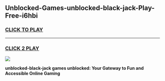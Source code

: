 
## Unblocked-Games-unblocked-black-jack-Play-Free-i6hbi
<h3>
<a href="https://premium76.site?title=unblocked-black-jack&ref=10A">CLICK TO PLAY</a></h3>
<hr>

<h3>
<a href="https://premium76.site?title=unblocked-black-jack&ref=10A">CLICK 2 PLAY</a>
  
</h3>

<a href="https://premium76.site?title=unblocked-black-jack&ref=10A"><img src="https://clearcache.store/games.png"></a>


**unblocked-black-jack games unblocked: Your Gateway to Fun and Accessible Online Gaming**
